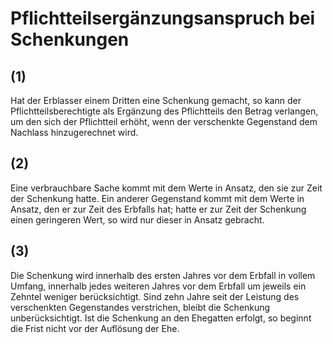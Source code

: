 # Pflichtteilsergänzungsanspruch bei Schenkungen



## (1)

 Hat der Erblasser einem Dritten eine Schenkung gemacht, so kann der Pflichtteilsberechtigte als Ergänzung des Pflichtteils den Betrag verlangen, um den sich der Pflichtteil erhöht, wenn der verschenkte Gegenstand dem Nachlass hinzugerechnet wird.

## (2)

 Eine verbrauchbare Sache kommt mit dem Werte in Ansatz, den sie zur Zeit der Schenkung hatte. Ein anderer Gegenstand kommt mit dem Werte in Ansatz, den er zur Zeit des Erbfalls hat; hatte er zur Zeit der Schenkung einen geringeren Wert, so wird nur dieser in Ansatz gebracht.

## (3)

 Die Schenkung wird innerhalb des ersten Jahres vor dem Erbfall in vollem Umfang, innerhalb jedes weiteren Jahres vor dem Erbfall um jeweils ein Zehntel weniger berücksichtigt. Sind zehn Jahre seit der Leistung des verschenkten Gegenstandes verstrichen, bleibt die Schenkung unberücksichtigt. Ist die Schenkung an den Ehegatten erfolgt, so beginnt die Frist nicht vor der Auflösung der Ehe. 

